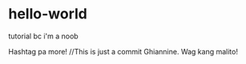 # hello-world
tutorial bc i'm a noob

Hashtag pa more! //This is just a commit Ghiannine. Wag kang malito!
